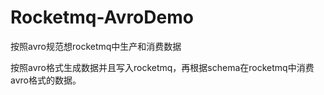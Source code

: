 # Rocketmq-AvroDemo
按照avro规范想rocketmq中生产和消费数据


按照avro格式生成数据并且写入rocketmq，再根据schema在rocketmq中消费avro格式的数据。
